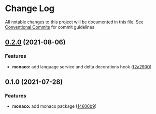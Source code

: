 # Change Log

All notable changes to this project will be documented in this file.
See [Conventional Commits](https://conventionalcommits.org) for commit guidelines.

## [0.2.0](http://github.com///compare/@codecademy/monaco@0.1.0...@codecademy/monaco@0.2.0) (2021-08-06)


### Features

* **monaco:** add language service and delta decorations hook ([f2a2900](http://github.com///commit/f2a290016d0aa1ac44188137d10a281a33aa9e1a))



## 0.1.0 (2021-07-28)

### Features

- **monaco:** add monaco package ([14600b9](http://github.com///commit/14600b90ec8930624ecbe6df750f4cbcb587b0e3))
